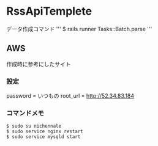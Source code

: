 # RssApiTemplete

データ作成コマンド
'''
$ rails runner Tasks::Batch.parse
'''

## AWS
作成時に参考にしたサイト

### 設定
password = いつもの
root_url = http://52.34.83.184

### コマンドメモ
```
$ sudo su nichennale
$ sudo service nginx restart
$ sudo service mysqld start
```
